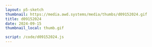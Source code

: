 ```yaml
---
layout: p5-sketch
thumbnail: https://media.awd.systems/media/thumbs/d09152024.gif
title: d09152024
date: 2024-09-15
thumbnail_local: thumb.gif

script: /code/d09152024.js
---
```

